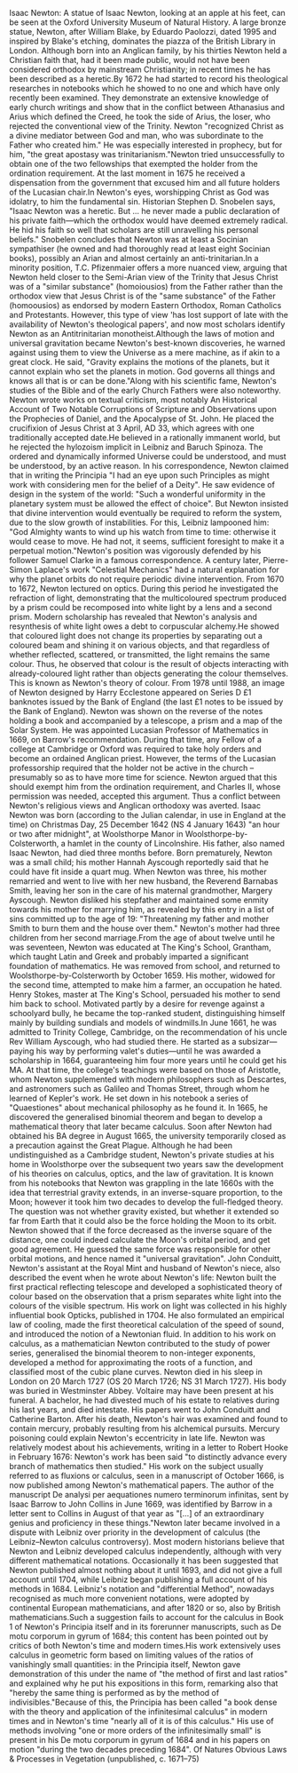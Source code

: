 Isaac Newton: A statue of Isaac Newton, looking at an apple at his feet, can be seen at the Oxford University Museum of Natural History. A large bronze statue, Newton, after William Blake, by Eduardo Paolozzi, dated 1995 and inspired by Blake's etching, dominates the piazza of the British Library in London. Although born into an Anglican family, by his thirties Newton held a Christian faith that, had it been made public, would not have been considered orthodox by mainstream Christianity; in recent times he has been described as a heretic.By 1672 he had started to record his theological researches in notebooks which he showed to no one and which have only recently been examined. They demonstrate an extensive knowledge of early church writings and show that in the conflict between Athanasius and Arius which defined the Creed, he took the side of Arius, the loser, who rejected the conventional view of the Trinity. Newton "recognized Christ as a divine mediator between God and man, who was subordinate to the Father who created him." He was especially interested in prophecy, but for him, "the great apostasy was trinitarianism."Newton tried unsuccessfully to obtain one of the two fellowships that exempted the holder from the ordination requirement. At the last moment in 1675 he received a dispensation from the government that excused him and all future holders of the Lucasian chair.In Newton's eyes, worshipping Christ as God was idolatry, to him the fundamental sin.  Historian Stephen D. Snobelen says, "Isaac Newton was a heretic. But ... he never made a public declaration of his private faith—which the orthodox would have deemed extremely radical. He hid his faith so well that scholars are still unravelling his personal beliefs." Snobelen concludes that Newton was at least a Socinian sympathiser (he owned and had thoroughly read at least eight Socinian books), possibly an Arian and almost certainly an anti-trinitarian.In a minority position, T.C. Pfizenmaier offers a more nuanced view, arguing that Newton held closer to the Semi-Arian view of the Trinity that Jesus Christ was of a "similar substance" (homoiousios) from the Father rather than the orthodox view that Jesus Christ is of the "same substance" of the Father (homoousios) as endorsed by modern Eastern Orthodox, Roman Catholics and Protestants. However, this type of view 'has lost support of late with the availability of Newton's theological papers', and now most scholars identify Newton as an Antitrinitarian monotheist.Although the laws of motion and universal gravitation became Newton's best-known discoveries, he warned against using them to view the Universe as a mere machine, as if akin to a great clock. He said, "Gravity explains the motions of the planets, but it cannot explain who set the planets in motion. God governs all things and knows all that is or can be done."Along with his scientific fame, Newton's studies of the Bible and of the early Church Fathers were also noteworthy. Newton wrote works on textual criticism, most notably An Historical Account of Two Notable Corruptions of Scripture and Observations upon the Prophecies of Daniel, and the Apocalypse of St. John. He placed the crucifixion of Jesus Christ at 3 April, AD 33, which agrees with one traditionally accepted date.He believed in a rationally immanent world, but he rejected the hylozoism implicit in Leibniz and Baruch Spinoza. The ordered and dynamically informed Universe could be understood, and must be understood, by an active reason. In his correspondence, Newton claimed that in writing the Principia "I had an eye upon such Principles as might work with considering men for the belief of a Deity". He saw evidence of design in the system of the world: "Such a wonderful uniformity in the planetary system must be allowed the effect of choice". But Newton insisted that divine intervention would eventually be required to reform the system, due to the slow growth of instabilities. For this, Leibniz lampooned him: "God Almighty wants to wind up his watch from time to time: otherwise it would cease to move. He had not, it seems, sufficient foresight to make it a perpetual motion."Newton's position was vigorously defended by his follower Samuel Clarke in a famous correspondence. A century later, Pierre-Simon Laplace's work "Celestial Mechanics" had a natural explanation for why the planet orbits do not require periodic divine intervention. From 1670 to 1672, Newton lectured on optics. During this period he investigated the refraction of light, demonstrating that the multicoloured spectrum produced by a prism could be recomposed into white light by a lens and a second prism. Modern scholarship has revealed that Newton's analysis and resynthesis of white light owes a debt to corpuscular alchemy.He showed that coloured light does not change its properties by separating out a coloured beam and shining it on various objects, and that regardless of whether reflected, scattered, or transmitted, the light remains the same colour. Thus, he observed that colour is the result of objects interacting with already-coloured light rather than objects generating the colour themselves. This is known as Newton's theory of colour. From 1978 until 1988, an image of Newton designed by Harry Ecclestone appeared on Series D £1 banknotes issued by the Bank of England (the last £1 notes to be issued by the Bank of England). Newton was shown on the reverse of the notes holding a book and accompanied by a telescope, a prism and a map of the Solar System. He was appointed Lucasian Professor of Mathematics in 1669, on Barrow's recommendation. During that time, any Fellow of a college at Cambridge or Oxford was required to take holy orders and become an ordained Anglican priest. However, the terms of the Lucasian professorship required that the holder not be active in the church – presumably so as to have more time for science. Newton argued that this should exempt him from the ordination requirement, and Charles II, whose permission was needed, accepted this argument. Thus a conflict between Newton's religious views and Anglican orthodoxy was averted. Isaac Newton was born (according to the Julian calendar, in use in England at the time) on Christmas Day, 25 December 1642 (NS 4 January 1643) "an hour or two after midnight", at Woolsthorpe Manor in Woolsthorpe-by-Colsterworth, a hamlet in the county of Lincolnshire. His father, also named Isaac Newton, had died three months before. Born prematurely, Newton was a small child; his mother Hannah Ayscough reportedly said that he could have fit inside a quart mug. When Newton was three, his mother remarried and went to live with her new husband, the Reverend Barnabas Smith, leaving her son in the care of his maternal grandmother, Margery Ayscough. Newton disliked his stepfather and maintained some enmity towards his mother for marrying him, as revealed by this entry in a list of sins committed up to the age of 19: "Threatening my father and mother Smith to burn them and the house over them." Newton's mother had three children from her second marriage.From the age of about twelve until he was seventeen, Newton was educated at The King's School, Grantham, which taught Latin and Greek and probably imparted a significant foundation of mathematics. He was removed from school, and returned to Woolsthorpe-by-Colsterworth by October 1659. His mother, widowed for the second time, attempted to make him a farmer, an occupation he hated. Henry Stokes, master at The King's School, persuaded his mother to send him back to school. Motivated partly by a desire for revenge against a schoolyard bully, he became the top-ranked student, distinguishing himself mainly by building sundials and models of windmills.In June 1661, he was admitted to Trinity College, Cambridge, on the recommendation of his uncle Rev William Ayscough, who had studied there. He started as a subsizar—paying his way by performing valet's duties—until he was awarded a scholarship in 1664, guaranteeing him four more years until he could get his MA. At that time, the college's teachings were based on those of Aristotle, whom Newton supplemented with modern philosophers such as Descartes, and astronomers such as Galileo and Thomas Street, through whom he learned of Kepler's work. He set down in his notebook a series of "Quaestiones" about mechanical philosophy as he found it. In 1665, he discovered the generalised binomial theorem and began to develop a mathematical theory that later became calculus. Soon after Newton had obtained his BA degree in August 1665, the university temporarily closed as a precaution against the Great Plague. Although he had been undistinguished as a Cambridge student, Newton's private studies at his home in Woolsthorpe over the subsequent two years saw the development of his theories on calculus, optics, and the law of gravitation. It is known from his notebooks that Newton was grappling in the late 1660s with the idea that terrestrial gravity extends, in an inverse-square proportion, to the Moon; however it took him two decades to develop the full-fledged theory. The question was not whether gravity existed, but whether it extended so far from Earth that it could also be the force holding the Moon to its orbit. Newton showed that if the force decreased as the inverse square of the distance, one could indeed calculate the Moon's orbital period, and get good agreement. He guessed the same force was responsible for other orbital motions, and hence named it "universal gravitation". John Conduitt, Newton's assistant at the Royal Mint and husband of Newton's niece, also described the event when he wrote about Newton's life: Newton built the first practical reflecting telescope and developed a sophisticated theory of colour based on the observation that a prism separates white light into the colours of the visible spectrum. His work on light was collected in his highly influential book Opticks, published in 1704. He also formulated an empirical law of cooling, made the first theoretical calculation of the speed of sound, and introduced the notion of a Newtonian fluid. In addition to his work on calculus, as a mathematician Newton contributed to the study of power series, generalised the binomial theorem to non-integer exponents, developed a method for approximating the roots of a function, and classified most of the cubic plane curves. Newton died in his sleep in London on 20 March 1727 (OS 20 March 1726; NS 31 March 1727). His body was buried in Westminster Abbey. Voltaire may have been present at his funeral. A bachelor, he had divested much of his estate to relatives during his last years, and died intestate. His papers went to John Conduitt and Catherine Barton. After his death, Newton's hair was examined and found to contain mercury, probably resulting from his alchemical pursuits. Mercury poisoning could explain Newton's eccentricity in late life. Newton was relatively modest about his achievements, writing in a letter to Robert Hooke in February 1676: Newton's work has been said "to distinctly advance every branch of mathematics then studied." His work on the subject usually referred to as fluxions or calculus, seen in a manuscript of October 1666, is now published among Newton's mathematical papers. The author of the manuscript De analysi per aequationes numero terminorum infinitas, sent by Isaac Barrow to John Collins in June 1669, was identified by Barrow in a letter sent to Collins in August of that year as "[...] of an extraordinary genius and proficiency in these things."Newton later became involved in a dispute with Leibniz over priority in the development of calculus (the Leibniz–Newton calculus controversy). Most modern historians believe that Newton and Leibniz developed calculus independently, although with very different mathematical notations. Occasionally it has been suggested that Newton published almost nothing about it until 1693, and did not give a full account until 1704, while Leibniz began publishing a full account of his methods in 1684. Leibniz's notation and "differential Method", nowadays recognised as much more convenient notations, were adopted by continental European mathematicians, and after 1820 or so, also by British mathematicians.Such a suggestion fails to account for the calculus in Book 1 of Newton's Principia itself and in its forerunner manuscripts, such as De motu corporum in gyrum of 1684; this content has been pointed out by critics of both Newton's time and modern times.His work extensively uses calculus in geometric form based on limiting values of the ratios of vanishingly small quantities: in the Principia itself, Newton gave demonstration of this under the name of "the method of first and last ratios" and explained why he put his expositions in this form, remarking also that "hereby the same thing is performed as by the method of indivisibles."Because of this, the Principia has been called "a book dense with the theory and application of the infinitesimal calculus" in modern times and in Newton's time "nearly all of it is of this calculus." His use of methods involving "one or more orders of the infinitesimally small" is present in his De motu corporum in gyrum of 1684 and in his papers on motion "during the two decades preceding 1684". Of Natures Obvious Laws & Processes in Vegetation (unpublished, c. 1671–75)
